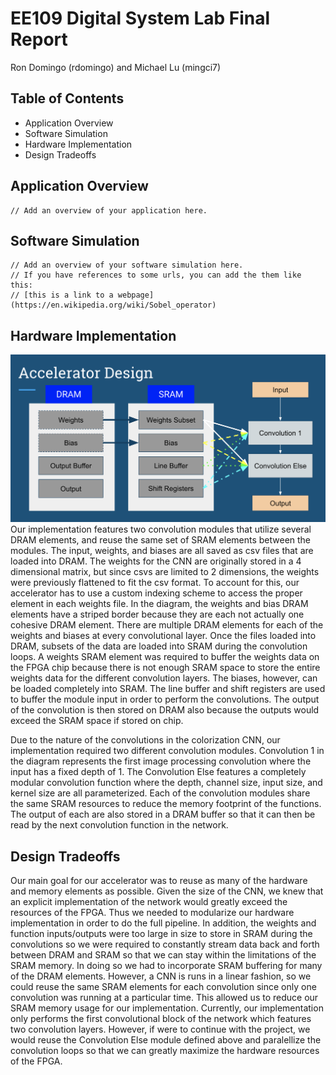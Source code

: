 # EE109 Digital System Lab Final Report
Ron Domingo (rdomingo) and Michael Lu (mingci7)

## Table of Contents
- Application Overview
- Software Simulation
- Hardware Implementation
- Design Tradeoffs

## Application Overview
```
// Add an overview of your application here.
```

## Software Simulation 
```
// Add an overview of your software simulation here.
// If you have references to some urls, you can add the them like this: 
// [this is a link to a webpage](https://en.wikipedia.org/wiki/Sobel_operator)
```

## Hardware Implementation
![system_diagram](./img/hardware_design.png)
  Our implementation features two convolution modules that utilize several DRAM elements, and reuse the same set of SRAM elements between the modules. The input, weights, and biases are all saved as csv files that are loaded into DRAM. The weights for the CNN are originally stored in a 4 dimensional matrix, but since csvs are limited to 2 dimensions, the weights were previously flattened to fit the csv format. To account for this, our accelerator has to use a custom indexing scheme to access the proper element in each weights file. In the diagram, the weights and bias DRAM elements have a striped border because they are each not actually one cohesive DRAM element. There are multiple DRAM elements for each of the weights and biases at every convolutional layer. Once the files loaded into DRAM, subsets of the data are loaded into SRAM during the convolution loops. A weights SRAM element was required to buffer the weights data on the FPGA chip because there is not enough SRAM space to store the entire weights data for the different convolution layers. The biases, however, can be loaded completely into SRAM. The line buffer and shift registers are used to buffer the module input in order to perform the convolutions. The output of the convolution is then stored on DRAM also because the outputs would exceed the SRAM space if stored on chip.  
  
  Due to the nature of the convolutions in the colorization CNN, our implementation required two different convolution modules. Convolution 1 in the diagram represents the first image processing convolution where the input has a fixed depth of 1. The Convolution Else features a completely modular convolution function where the depth, channel size, input size, and kernel size are all parameterized. Each of the convolution modules share the same SRAM resources to reduce the memory footprint of the functions. The output of each are also stored in a DRAM buffer so that it can then be read by the next convolution function in the network. 

## Design Tradeoffs
  Our main goal for our accelerator was to reuse as many of the hardware and memory elements as possible. Given the size of the CNN, we knew that an explicit implementation of the network would greatly exceed the resources of the FPGA. Thus we needed to modularize our hardware implementation in order to do the full pipeline. In addition, the weights and function inputs/outputs were too large in size to store in SRAM during the convolutions so we were required to constantly stream data back and forth between DRAM and SRAM so that we can stay within the limitations of the SRAM memory. In doing so we had to incorporate SRAM buffering for many of the DRAM elements. However, a CNN is runs in a linear fashion, so we could reuse the same SRAM elements for each convolution since only one convolution was running at a particular time. This allowed us to reduce our SRAM memory usage for our implementation. Currently, our implementation only performs the first convolutional block of the network which features two convolution layers. However, if were to continue with the project, we would reuse the Convolution Else module defined above and paralellize the convolution loops so that we can greatly maximize the hardware resources of the FPGA. 
